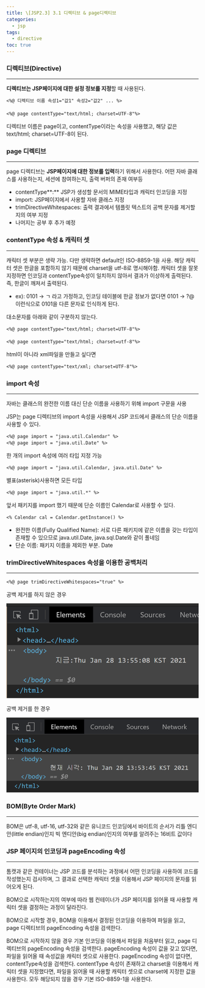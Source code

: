 ```yaml
---
title: \[JSP2.3] 3.1 디렉티브 & page디렉티브
categories: 
  - jsp
tags: 
  - directive
toc: true
---
```


### 디렉티브(Directive)

---

**디렉티브는 JSP페이지에 대한 설정 정보를 지정**할 때 사용된다.

```markdown
<%@ 디렉티브 이름 속성1="값1" 속성2="값2" ... %>

<%@ page contentType="text/html; charset=UTF-8"%>
```

디렉티브 이름은 page이고, contentType이라는 속성을 사용했고, 해당 값은 text/html; charset=UTF-8이 된다.

### page 디렉티브

---

page 디렉티브는 **JSP페이지에 대한 정보를 입력**하기 위해서 사용한다. 어떤 자바 클래스를 사용하는지, 세션에 참여하는지, 출력 버퍼의 존재 여부등

- contentType**:** JSP가 생성할 문서의 MIME타입과 캐릭터 인코딩을 지정
- import: JSP페이지에서 사용할 자바 클래스 지정
- trimDirectiveWhitespaces: 출력 결과에서 템플릿 텍스트의 공백 문자를 제거할지의 여부 지정
- 나머지는 공부 후 추가 예정

### contentType 속성 & 캐릭터 셋

---

캐릭터 셋 부분은 생략 가능. 다만 생략하면 default인 ISO-8859-1을 사용. 해당 캐릭터 셋은 한글을 포함하지 않기 때문에 charset을 utf-8로 명시해야함. 캐릭터 셋을 잘못 지정하면 인코딩과 contentType속성이 일치하지 않아서 결과가 이상하게 출력된다. 즉, 한글이 깨져서 출력된다.

- ex): 0101 → ㄱ 라고 가정하고, 인코딩 테이블에 한글 정보가 없다면 0101 → ?\@ 이런식으로 0101을 다른 문자로 인식하게 된다.

대소문자를 아래와 같이 구분하지 않는다.

```markdown
<%@ page contentType="text/html; charset=UTF-8"%>

<%@ page contentType="text/html; charset=utf-8"%>
```

html이 아니라 xml파일을 만들고 싶다면

```markdown
<%@ page contentType="text/xml; charset=UTF-8"%>
```

### import 속성

---

자바는 클래스의 완전한 이름 대신 단순 이름을 사용하기 위해 import 구문을 사용

JSP는 page 디렉티브의 import 속성을 사용해서 JSP 코드에서 클래스의 단순 이름을 사용할 수 있다.

```markdown
<%@ page import = "java.util.Calendar" %>
<%@ page import = "java.util.Date" %>
```

한 개의 import 속성에 여러 타입 지정 가능

```markdown
<%@ page import = "java.util.Calendar, java.util.Date" %>
```

별표(asterisk)사용하면 모든 타입

```markdown
<%@ page import = "java.util.*" %>
```

앞서 패키지를 import 했기 때문에 단순 이름인 Calendar로 사용할 수 있다.

```markdown
<% Calendar cal = Calendar.getInstance() %>
```

- 완전한 이름(Fully Qualified Name): 서로 다른 패키지에 같은 이름을 갖는 타입이 존재할 수 있으므로 java.util.Date, java.sql.Date와 같이 풀네임
- 단순 이름: 패키지 이름을 제외한 부분. Date

### trimDirectiveWhitespaces 속성을 이용한 공백처리

---

```markdown
<%@ page trimDirectiveWhitespaces="true" %>
```

공백 제거를 하지 않은 경우

![/assets/images/jsp/jsp23_trimWhitespace_F.png](/assets/images/jsp/jsp23_trimWhitespace_F.png)

공백 제거를 한 경우

![/assets/images/jsp/jsp23_trimWhitespace_T.png](/assets/images/jsp/jsp23_trimWhitespace_T.png)

### BOM(Byte Order Mark)

---

BOM은 utf-8, utf-16, utf-32와 같은 유니코드 인코딩에서 바이트의 순서가 리틀 엔디안(little endian)인지 빅 엔디안(big endian)인지의 여부를 알려주는 16비트 값이다

### JSP 페이지의 인코딩과 pageEncoding 속성

---

톰캣과 같은 컨테이너는 JSP 코드를 분석하는 과정에서 어떤 인코딩을 사용하여 코드를 작성했는지 검사하며, 그 결과로 선택한 캐릭터 셋을 이용해서 JSP 페이지의 문자를 읽어오게 된다.

BOM으로 시작하는지의 여부에 따라 웹 컨테이너가 JSP 페이지를 읽어올 때 사용할 캐릭터 셋을 결정하는 과정이 달라진다.

BOM으로 시작할 경우, BOM을 이용해서 결정된 인코딩을 이용하여 파일을 읽고, page 디렉티브의 pageEncoding 속성을 검색한다.

BOM으로 시작하지 않을 경우 기본 인코딩을 이용해서 파일을 처음부터 읽고, page 디렉티브의 pageEncoding 속성을 검색한다. pageEncoding 속성이 값을 갖고 있다면, 파일을 읽어올 때 속성값을 캐릭터 셋으로 사용한다. pageEncoding 속성이 없다면, contentType속성을 검색한다. contentType 속성이 존재하고 charset을 이용해서 캐릭터 셋을 지정했다면, 파일을 읽어올 때 사용할 캐릭터 셋으로 charset에 지정한 값을 사용한다. 모두 해당되지 않을 경우 기본 ISO-8859-1을 사용한다.